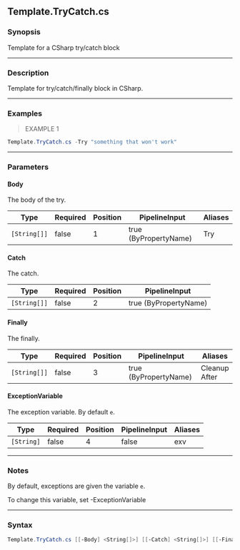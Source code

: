 Template.TryCatch.cs
--------------------

### Synopsis
Template for a CSharp try/catch block

---

### Description

Template for try/catch/finally block in CSharp.

---

### Examples
> EXAMPLE 1

```PowerShell
Template.TryCatch.cs -Try "something that won't work"
```

---

### Parameters
#### **Body**
The body of the try.

|Type        |Required|Position|PipelineInput        |Aliases|
|------------|--------|--------|---------------------|-------|
|`[String[]]`|false   |1       |true (ByPropertyName)|Try    |

#### **Catch**
The catch.

|Type        |Required|Position|PipelineInput        |
|------------|--------|--------|---------------------|
|`[String[]]`|false   |2       |true (ByPropertyName)|

#### **Finally**
The finally.

|Type        |Required|Position|PipelineInput        |Aliases          |
|------------|--------|--------|---------------------|-----------------|
|`[String[]]`|false   |3       |true (ByPropertyName)|Cleanup<br/>After|

#### **ExceptionVariable**
The exception variable.  By default `e`.

|Type      |Required|Position|PipelineInput|Aliases|
|----------|--------|--------|-------------|-------|
|`[String]`|false   |4       |false        |exv    |

---

### Notes
By default, exceptions are given the variable `e`.

To change this variable, set -ExceptionVariable

---

### Syntax
```PowerShell
Template.TryCatch.cs [[-Body] <String[]>] [[-Catch] <String[]>] [[-Finally] <String[]>] [[-ExceptionVariable] <String>] [<CommonParameters>]
```
